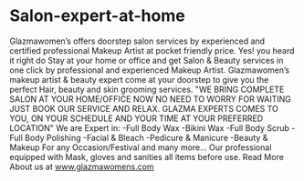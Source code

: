 # Salon-expert-at-home
Glazmawomen’s offers doorstep salon services by experienced and certified professional Makeup Artist at pocket friendly price. Yes! you heard it right do Stay at your home or office and get Salon &amp; Beauty services in one click by professional and experienced Makeup Artist. Glazmawomen’s makeup artist &amp; beauty expert come at your doorstep to give you the perfect Hair, beauty and skin grooming services. "WE BRING COMPLETE SALON AT YOUR HOME/OFFICE NOW NO NEED TO WORRY FOR WAITING JUST BOOK OUR SERVICE AND RELAX. GLAZMA EXPERTS COMES TO YOU, ON YOUR SCHEDULE AND YOUR TIME AT YOUR PREFERRED LOCATION"  We are Expert in: -Full Body Wax -Bikini Wax -Full Body Scrub -Full Body Polishing -Facial &amp; Bleach -Pedicure &amp; Manicure -Beauty &amp; Makeup For any Occasion/Festival and many more...   Our professional equipped with Mask, gloves and sanities all items before use. Read More About us at www.glazmawomens.com
